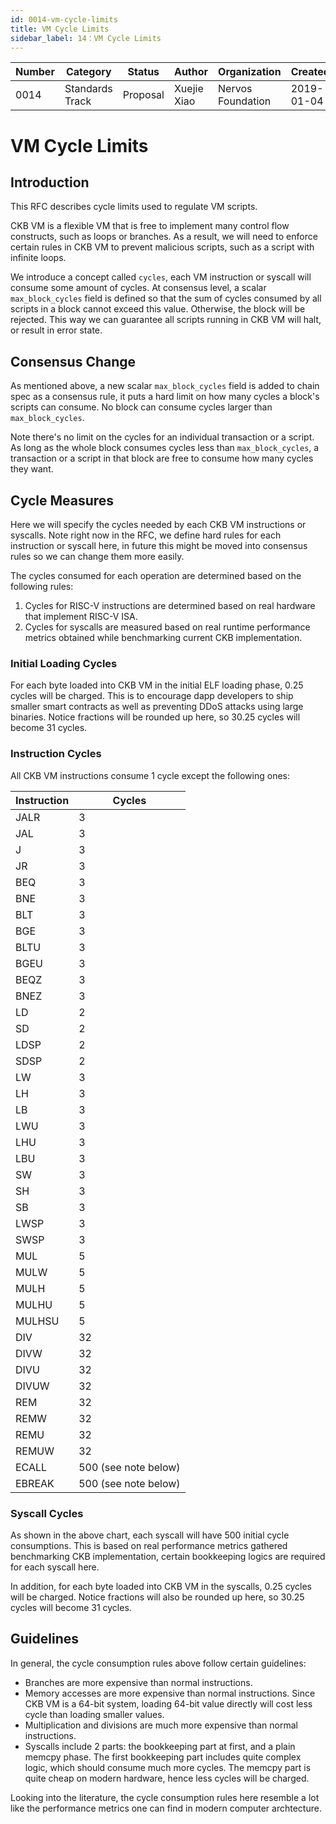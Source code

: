 ```yaml
---
id: 0014-vm-cycle-limits
title: VM Cycle Limits
sidebar_label: 14：VM Cycle Limits
---
```


|  Number   |  Category |   Status  |   Author  |Organization| Created  |
| --------- | --------- | --------- | --------- | --------- | --------- |
| 0014 | Standards Track | Proposal | Xuejie Xiao  |Nervos Foundation|2019-01-04|

# VM Cycle Limits

## Introduction

This RFC describes cycle limits used to regulate VM scripts.

CKB VM is a flexible VM that is free to implement many control flow constructs, such as loops or branches. As a result, we will need to enforce certain rules in CKB VM to prevent malicious scripts, such as a script with infinite loops.

We introduce a concept called `cycles`, each VM instruction or syscall will consume some amount of cycles. At consensus level, a scalar `max_block_cycles` field is defined so that the sum of cycles consumed by all scripts in a block cannot exceed this value. Otherwise, the block will be rejected. This way we can guarantee all scripts running in CKB VM will halt, or result in error state.

## Consensus Change

As mentioned above, a new scalar `max_block_cycles` field is added to chain spec as a consensus rule, it puts a hard limit on how many cycles a block's scripts can consume. No block can consume cycles larger than `max_block_cycles`.

Note there's no limit on the cycles for an individual transaction or a script. As long as the whole block consumes cycles less than `max_block_cycles`, a transaction or a script in that block are free to consume how many cycles they want.

## Cycle Measures

Here we will specify the cycles needed by each CKB VM instructions or syscalls. Note right now in the RFC, we define hard rules for each instruction or syscall here, in future this might be moved into consensus rules so we can change them more easily.

The cycles consumed for each operation are determined based on the following rules:

1. Cycles for RISC-V instructions are determined based on real hardware that implement RISC-V ISA.
2. Cycles for syscalls are measured based on real runtime performance metrics obtained while benchmarking current CKB implementation.

### Initial Loading Cycles

For each byte loaded into CKB VM in the initial ELF loading phase, 0.25 cycles will be charged. This is to encourage dapp developers to ship smaller smart contracts as well as preventing DDoS attacks using large binaries. Notice fractions will be rounded up here, so 30.25 cycles will become 31 cycles.

### Instruction Cycles

All CKB VM instructions consume 1 cycle except the following ones:

| Instruction | Cycles               |
|-------------|----------------------|
| JALR        | 3                    |
| JAL         | 3                    |
| J           | 3                    |
| JR          | 3                    |
| BEQ         | 3                    |
| BNE         | 3                    |
| BLT         | 3                    |
| BGE         | 3                    |
| BLTU        | 3                    |
| BGEU        | 3                    |
| BEQZ        | 3                    |
| BNEZ        | 3                    |
| LD          | 2                    |
| SD          | 2                    |
| LDSP        | 2                    |
| SDSP        | 2                    |
| LW          | 3                    |
| LH          | 3                    |
| LB          | 3                    |
| LWU         | 3                    |
| LHU         | 3                    |
| LBU         | 3                    |
| SW          | 3                    |
| SH          | 3                    |
| SB          | 3                    |
| LWSP        | 3                    |
| SWSP        | 3                    |
| MUL         | 5                    |
| MULW        | 5                    |
| MULH        | 5                    |
| MULHU       | 5                    |
| MULHSU      | 5                    |
| DIV         | 32                   |
| DIVW        | 32                   |
| DIVU        | 32                   |
| DIVUW       | 32                   |
| REM         | 32                   |
| REMW        | 32                   |
| REMU        | 32                   |
| REMUW       | 32                   |
| ECALL       | 500 (see note below) |
| EBREAK      | 500 (see note below) |

### Syscall Cycles

As shown in the above chart, each syscall will have 500 initial cycle consumptions. This is based on real performance metrics gathered benchmarking CKB implementation, certain bookkeeping logics are required for each syscall here.

In addition, for each byte loaded into CKB VM in the syscalls, 0.25 cycles will be charged. Notice fractions will also be rounded up here, so 30.25 cycles will become 31 cycles.

## Guidelines

In general, the cycle consumption rules above follow certain guidelines:

* Branches are more expensive than normal instructions.
* Memory accesses are more expensive than normal instructions. Since CKB VM is a 64-bit system, loading 64-bit value directly will cost less cycle than loading smaller values.
* Multiplication and divisions are much more expensive than normal instructions.
* Syscalls include 2 parts: the bookkeeping part at first, and a plain memcpy phase. The first bookkeeping part includes quite complex logic, which should consume much more cycles. The memcpy part is quite cheap on modern hardware, hence less cycles will be charged.

Looking into the literature, the cycle consumption rules here resemble a lot like the performance metrics one can find in modern computer archtecture.
